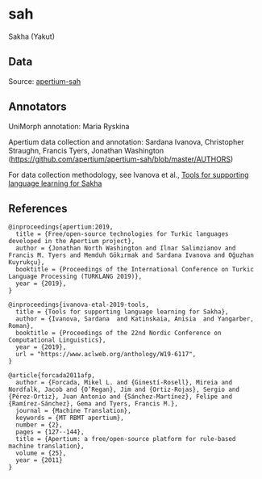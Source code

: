 # sah
Sakha (Yakut)

## Data

Source: [apertium-sah](https://github.com/apertium/apertium-sah)

## Annotators

UniMorph annotation: Maria Ryskina

Apertium data collection and annotation: Sardana Ivanova, Christopher Straughn, Francis Tyers, Jonathan Washington (https://github.com/apertium/apertium-sah/blob/master/AUTHORS)

For data collection methodology, see Ivanova et al., [Tools for supporting language learning for Sakha](https://www.aclweb.org/anthology/W19-6117)

## References

```
@inproceedings{apertium:2019,
  title = {Free/open-source technologies for Turkic languages developed in the Apertium project},
  author = {Jonathan North Washington and Ilnar Salimzianov and Francis M. Tyers and Memduh Gökırmak and Sardana Ivanova and Oğuzhan Kuyrukçu},
  booktitle = {Proceedings of the International Conference on Turkic Language Processing (TURKLANG 2019)},
  year = {2019},
}

@inproceedings{ivanova-etal-2019-tools,
  title = {Tools for supporting language learning for Sakha},
  author = {Ivanova, Sardana  and Katinskaia, Anisia  and Yangarber, Roman},
  booktitle = {Proceedings of the 22nd Nordic Conference on Computational Linguistics},
  year = {2019},
  url = "https://www.aclweb.org/anthology/W19-6117",
}

@article{forcada2011afp,
  author = {Forcada, Mikel L. and {Ginestí-Rosell}, Mireia and Nordfalk, Jacob and {O’Regan}, Jim and {Ortiz-Rojas}, Sergio and {Pérez-Ortiz}, Juan Antonio and {Sánchez-Martínez}, Felipe and {Ramírez-Sánchez}, Gema and Tyers, Francis M.},
  journal = {Machine Translation},
  keywords = {MT RBMT apertium},
  number = {2},
  pages = {127--144},
  title = {Apertium: a free/open-source platform for rule-based machine translation},
  volume = {25},
  year = {2011}
}
```


